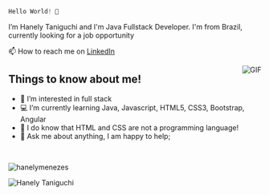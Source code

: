 ```js 
Hello World! 👋
```


  I’m Hanely Taniguchi and I'm Java Fullstack Developer. I'm from Brazil, currently looking for a job opportunity
  
  📫 How to reach me on [LinkedIn](https://www.linkedin.com/in/hanely-taniguchi/)
  
  <img align="right" alt="GIF" src="https://i.pinimg.com/originals/e4/26/70/e426702edf874b181aced1e2fa5c6cde.gif" />
  
 ## Things to know about me!
    
- 👀 I’m interested in full stack
- 💻 I’m currently learning Java, Javascript, HTML5, CSS3, Bootstrap, Angular
- 🤞 I do know that HTML and CSS are not a programming language! 
- 💬 Ask me about anything, I am happy to help;
  
</div>
  <br>
<body>
  <div>
    <p align="left">
      <img src="https://github-readme-stats.vercel.app/api/top-langs/?username=honey-lee429&layout=compact&show_icons=true&theme=radical" alt="hanelymenezes"/> 
    </p>
  </div>
</body>


![Hanely Taniguchi](https://github-readme-stats.vercel.app/api?username=hanely&show_icons=true&theme=radical)

 
   
<!---
Honey-lee429/Honey-lee429 is a ✨ special ✨ repository because its `README.md` (this file) appears on your GitHub profile.
You can click the Preview link to take a look at your changes.
--->
